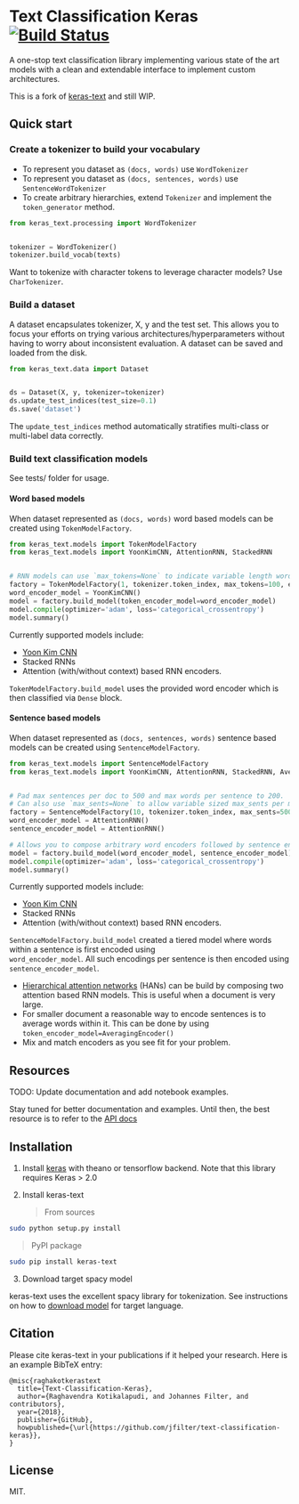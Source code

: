 # Text Classification Keras [![Build Status](https://travis-ci.com/jfilter/text-classification-keras.svg?branch=master)](https://travis-ci.com/jfilter/text-classification-keras)

A one-stop text classification library implementing various state of the art models with a clean and extendable interface to implement custom architectures.

This is a fork of [keras-text](https://github.com/raghakot/keras-text) and still WIP.

## Quick start

### Create a tokenizer to build your vocabulary

- To represent you dataset as `(docs, words)` use `WordTokenizer`
- To represent you dataset as `(docs, sentences, words)` use `SentenceWordTokenizer`
- To create arbitrary hierarchies, extend `Tokenizer` and implement the `token_generator` method.

```python
from keras_text.processing import WordTokenizer


tokenizer = WordTokenizer()
tokenizer.build_vocab(texts)
```

Want to tokenize with character tokens to leverage character models? Use `CharTokenizer`.

### Build a dataset

A dataset encapsulates tokenizer, X, y and the test set. This allows you to focus your efforts on
trying various architectures/hyperparameters without having to worry about inconsistent evaluation. A dataset can be
saved and loaded from the disk.

```python
from keras_text.data import Dataset


ds = Dataset(X, y, tokenizer=tokenizer)
ds.update_test_indices(test_size=0.1)
ds.save('dataset')
```

The `update_test_indices` method automatically stratifies multi-class or multi-label data correctly.

### Build text classification models

See tests/ folder for usage.

#### Word based models

When dataset represented as `(docs, words)` word based models can be created using `TokenModelFactory`.

```python
from keras_text.models import TokenModelFactory
from keras_text.models import YoonKimCNN, AttentionRNN, StackedRNN


# RNN models can use `max_tokens=None` to indicate variable length words per mini-batch.
factory = TokenModelFactory(1, tokenizer.token_index, max_tokens=100, embedding_type='glove.6B.100d')
word_encoder_model = YoonKimCNN()
model = factory.build_model(token_encoder_model=word_encoder_model)
model.compile(optimizer='adam', loss='categorical_crossentropy')
model.summary()
```

Currently supported models include:

- [Yoon Kim CNN](https://arxiv.org/abs/1408.5882)
- Stacked RNNs
- Attention (with/without context) based RNN encoders.

`TokenModelFactory.build_model` uses the provided word encoder which is then classified via `Dense` block.

#### Sentence based models

When dataset represented as `(docs, sentences, words)` sentence based models can be created using `SentenceModelFactory`.

```python
from keras_text.models import SentenceModelFactory
from keras_text.models import YoonKimCNN, AttentionRNN, StackedRNN, AveragingEncoder


# Pad max sentences per doc to 500 and max words per sentence to 200.
# Can also use `max_sents=None` to allow variable sized max_sents per mini-batch.
factory = SentenceModelFactory(10, tokenizer.token_index, max_sents=500, max_tokens=200, embedding_type='glove.6B.100d')
word_encoder_model = AttentionRNN()
sentence_encoder_model = AttentionRNN()

# Allows you to compose arbitrary word encoders followed by sentence encoder.
model = factory.build_model(word_encoder_model, sentence_encoder_model)
model.compile(optimizer='adam', loss='categorical_crossentropy')
model.summary()
```

Currently supported models include:

- [Yoon Kim CNN](https://arxiv.org/abs/1408.5882)
- Stacked RNNs
- Attention (with/without context) based RNN encoders.

`SentenceModelFactory.build_model` created a tiered model where words within a sentence is first encoded using  
`word_encoder_model`. All such encodings per sentence is then encoded using `sentence_encoder_model`.

- [Hierarchical attention networks](http://www.cs.cmu.edu/~./hovy/papers/16HLT-hierarchical-attention-networks.pdf)
  (HANs) can be build by composing two attention based RNN models. This is useful when a document is very large.
- For smaller document a reasonable way to encode sentences is to average words within it. This can be done by using
  `token_encoder_model=AveragingEncoder()`
- Mix and match encoders as you see fit for your problem.

## Resources

TODO: Update documentation and add notebook examples.

Stay tuned for better documentation and examples.
Until then, the best resource is to refer to the [API docs](https://raghakot.github.io/keras-text/)

## Installation

1.  Install [keras](https://github.com/fchollet/keras/blob/master/README.md#installation)
    with theano or tensorflow backend. Note that this library requires Keras > 2.0

2.  Install keras-text
    > From sources

```bash
sudo python setup.py install
```

> PyPI package

```bash
sudo pip install keras-text
```

3.  Download target spacy model

keras-text uses the excellent spacy library for tokenization. See instructions on how to
[download model](https://spacy.io/docs/usage/models#download) for target language.

## Citation

Please cite keras-text in your publications if it helped your research. Here is an example BibTeX entry:

```
@misc{raghakotkerastext
  title={Text-Classification-Keras},
  author={Raghavendra Kotikalapudi, and Johannes Filter, and contributors},
  year={2018},
  publisher={GitHub},
  howpublished={\url{https://github.com/jfilter/text-classification-keras}},
}
```

## License

MIT.
